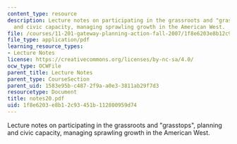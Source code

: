 ```yaml
---
content_type: resource
description: Lecture notes on participating in the grassroots and "grasstops", planning
  and civic capacity, managing sprawling growth in the American West.
file: /courses/11-201-gateway-planning-action-fall-2007/1f8e6203e8b12c93451b112800959d74_notes20.pdf
file_type: application/pdf
learning_resource_types:
- Lecture Notes
license: https://creativecommons.org/licenses/by-nc-sa/4.0/
ocw_type: OCWFile
parent_title: Lecture Notes
parent_type: CourseSection
parent_uid: 1583e95b-c487-2f9a-a0e3-3811ab29f7d3
resourcetype: Document
title: notes20.pdf
uid: 1f8e6203-e8b1-2c93-451b-112800959d74
---
```

Lecture notes on participating in the grassroots and "grasstops", planning and civic capacity, managing sprawling growth in the American West.